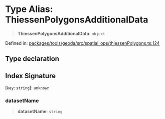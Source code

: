 # Type Alias: ThiessenPolygonsAdditionalData

> **ThiessenPolygonsAdditionalData**: `object`

Defined in: [packages/tools/geoda/src/spatial\_ops/thiessenPolygons.ts:124](https://github.com/GeoDaCenter/openassistant/blob/bc4037be52d89829440fcc4aaa1010be73719d16/packages/tools/geoda/src/spatial_ops/thiessenPolygons.ts#L124)

## Type declaration

## Index Signature

\[`key`: `string`\]: `unknown`

### datasetName

> **datasetName**: `string`
